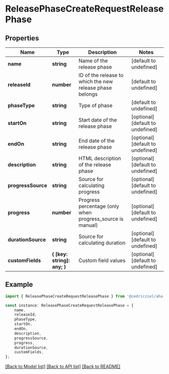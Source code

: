 # ReleasePhaseCreateRequestReleasePhase


## Properties

Name | Type | Description | Notes
------------ | ------------- | ------------- | -------------
**name** | **string** | Name of the release phase | [default to undefined]
**releaseId** | **number** | ID of the release to which the new release phase belongs | [default to undefined]
**phaseType** | **string** | Type of phase | [default to undefined]
**startOn** | **string** | Start date of the release phase | [optional] [default to undefined]
**endOn** | **string** | End date of the release phase | [optional] [default to undefined]
**description** | **string** | HTML description of the release phase | [optional] [default to undefined]
**progressSource** | **string** | Source for calculating progress | [optional] [default to undefined]
**progress** | **number** | Progress percentage (only when progress_source is manual) | [optional] [default to undefined]
**durationSource** | **string** | Source for calculating duration | [optional] [default to undefined]
**customFields** | **{ [key: string]: any; }** | Custom field values | [optional] [default to undefined]

## Example

```typescript
import { ReleasePhaseCreateRequestReleasePhase } from '@cedricziel/aha-js';

const instance: ReleasePhaseCreateRequestReleasePhase = {
    name,
    releaseId,
    phaseType,
    startOn,
    endOn,
    description,
    progressSource,
    progress,
    durationSource,
    customFields,
};
```

[[Back to Model list]](../README.md#documentation-for-models) [[Back to API list]](../README.md#documentation-for-api-endpoints) [[Back to README]](../README.md)
